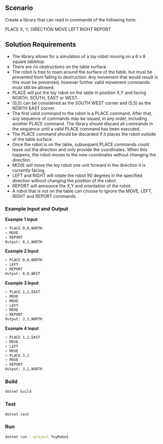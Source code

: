 ## Scenario
Create a library that can read in commands of the following form:

PLACE X, Y, DIRECTION
MOVE
LEFT
RIGHT
REPORT

## Solution Requirements
- The library allows for a simulation of a toy robot moving on a 6 x 6 square tabletop.
- There are no obstructions on the table surface.
- The robot is free to roam around the surface of the table, but must be prevented from falling to destruction. Any movement that would result in this must be prevented, however further valid movement commands must still be allowed.
- PLACE will put the toy robot on the table in position X,Y and facing NORTH, SOUTH, EAST or WEST.
- (0,0) can be considered as the SOUTH WEST corner and (5,5) as the NORTH EAST corner.
- The first valid command to the robot is a PLACE command. After that, any sequence of commands may be issued, in any order, including another PLACE command. The library should discard all commands in the sequence until a valid PLACE command has been executed.
- The PLACE command should be discarded if it places the robot outside of the table surface.
- Once the robot is on the table, subsequent PLACE commands could leave out the direction and only provide the coordinates. When this happens, the robot moves to the new coordinates without changing the direction.
- MOVE will move the toy robot one unit forward in the direction it is currently facing.
- LEFT and RIGHT will rotate the robot 90 degrees in the specified direction without changing the position of the robot.
- REPORT will announce the X,Y and orientation of the robot.
- A robot that is not on the table can choose to ignore the MOVE, LEFT, RIGHT and REPORT commands.

### Example Input and Output
**Example 1 Input** 
```sh
> PLACE 0,0,NORTH
> MOVE
> REPORT
Output: 0,1,NORTH
```
**Example 2 Input**
```sh
> PLACE 0,0,NORTH
> LEFT
> REPORT
Output: 0,0,WEST
```
**Example 3 Input**
```sh
> PLACE 1,2,EAST
> MOVE
> MOVE
> LEFT
> MOVE
> REPORT
Output: 3,3,NORTH
```
**Example 4 Input**
```sh
> PLACE 1,2,EAST
> MOVE
> LEFT
> MOVE
> PLACE 3,1
> MOVE
> REPORT
Output: 3,2,NORTH
```
### Build
```sh
dotnet build
```
### Test
```sh
dotnet test
```
### Run
```sh
dotnet run --project ToyRobot
```